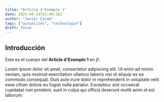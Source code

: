 ```yaml
---
title: "Article d'Exemple 1"
date: 2025-08-24T01:49:38Z
author: "Javier Caram"
tags: ["actualités", "technologie"]
draft: false
---
```


## Introducción

Este es el cuerpo del **Article d'Exemple 1** en *fr*.

Lorem ipsum dolor sit amet, consectetur adipiscing elit. Ut enim ad minim veniam, quis nostrud exercitation ullamco laboris nisi ut aliquip ex ea commodo consequat. Duis aute irure dolor in reprehenderit in voluptate velit esse cillum dolore eu fugiat nulla pariatur. Excepteur sint occaecat cupidatat non proident, sunt in culpa qui officia deserunt mollit anim id est laborum.
